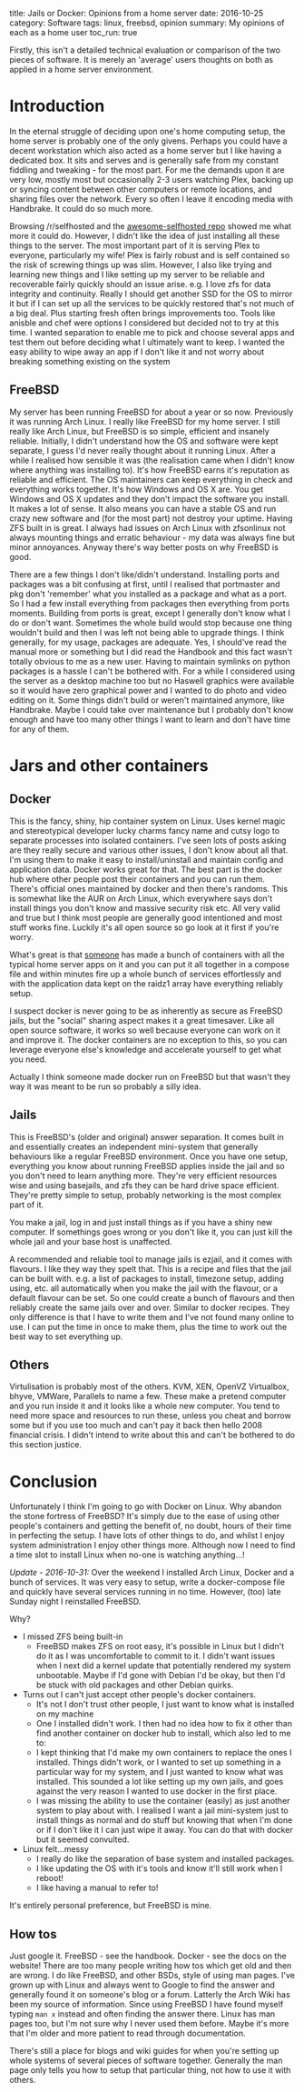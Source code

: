 title: Jails or Docker: Opinions from a home server
date: 2016-10-25
category: Software
tags: linux, freebsd, opinion
summary: My opinions of each as a home user
toc_run: true

Firstly, this isn't a detailed technical evaluation or comparison of the two pieces of software. It is merely an 'average' users thoughts on both as applied in a home server environment.

# Introduction

In the eternal struggle of deciding upon one's home computing setup, the home server is probably one of the only givens. Perhaps you could have a decent workstation which also acted as a home server but I like having a dedicated box. It sits and serves and is generally safe from my constant fiddling and tweaking - for the most part. For me the demands upon it are very low, mostly most but occasionally 2-3 users watching Plex, backing up or syncing content between other computers or remote locations, and sharing files over the network. Every so often I leave it encoding media with Handbrake. It could do so much more.

Browsing /r/selfhosted and the [awesome-selfhosted repo](https://github.com/Kickball/awesome-selfhosted) showed me what more it could do. However, I didn't like the idea of just installing all these things to the server. The most important part of it is serving Plex to everyone, particularly my wife! Plex is fairly robust and is self contained so the risk of screwing things up was slim. However, I also like trying and learning new things and I like setting up my server to be reliable and recoverable fairly quickly should an issue arise. e.g. I love zfs for data integrity and continuity. Really I should get another SSD for the OS to mirror it but if I can set up all the services to be quickly restored that's not much of a big deal. Plus starting fresh often brings improvements too. Tools like anisble and chef were options I considered but decided not to try at this time. I wanted separation to enable me to pick and choose several apps and test them out before deciding what I ultimately want to keep. I wanted the easy ability to wipe away an app if I don't like it and not worry about breaking something existing on the system

## FreeBSD

My server has been running FreeBSD for about a year or so now. Previously it was running Arch Linux. I really like FreeBSD for my home server. I still really like Arch Linux, but FreeBSD is so simple, efficient and insanely reliable. Initially, I didn't understand how the OS and software were kept separate, I guess I'd never really thought about it running Linux. After a while I realised how sensible it was (the realisation came when I didn't know where anything was installing to). It's how FreeBSD earns it's reputation as reliable and efficient. The OS maintainers can keep everything in check and everything works together. It's how Windows and OS X are. You get Windows and OS X updates and they don't impact the software you install. It makes a lot of sense. It also means you can have a stable OS and run crazy new software and (for the most part) not destroy your uptime. Having ZFS built in is great. I always had issues on Arch Linux with zfsonlinux not always mounting things and erratic behaviour - my data was always fine but minor annoyances. Anyway there's way better posts on why FreeBSD is good. 

There are a few things I don't like/didn't understand. Installing ports and packages was a bit confusing at first, until I realised that portmaster and pkg don't 'remember' what you installed as a package and what as a port. So I had a few install everything from packages then everything from ports moments. Building from ports is great, except I generally don't know what I do or don't want. Sometimes the whole build would stop because one thing wouldn't build and then I was left not being able to upgrade things. I think generally, for my usage, packages are adequate. Yes, I should've read the manual more or something but I did read the Handbook and this fact wasn't totally obvious to me as a new user. Having to maintain symlinks on python packages is a hassle I can't be bothered with. For a while I considered using the server as a desktop machine too but no Haswell graphics were available so it would have zero graphical power and I wanted to do photo and video editing on it. Some things didn't build or weren't maintained anymore, like Handbrake. Maybe I could take over maintenance but I probably don't know enough and have too many other things I want to learn and don't have time for any of them. 

# Jars and other containers

## Docker

This is the fancy, shiny, hip container system on Linux. Uses kernel magic and stereotypical developer lucky charms fancy name and cutsy logo to separate processes into isolated containers. I've seen lots of posts asking are they really secure and various other issues, I don't know about all that. I'm using them to make it easy to install/uninstall and maintain config and application data. Docker works great for that. The best part is the docker hub where other people post their containers and you can run them. There's official ones maintained by docker and then there's randoms. This is somewhat like the AUR on Arch Linux, which everywhere says don't install things you don't know and massive security risk etc. All very valid and true but I think most people are generally good intentioned and most stuff works fine. Luckily it's all open source so go look at it first if you're worry. 

What's great is that [someone](https://www.linuxserver.io/) has made a bunch of containers with all the typical home server apps on it and you can put it all together in a compose file and within minutes fire up a whole bunch of services effortlessly and with the application data kept on the raidz1 array have everything reliably setup. 

I suspect docker is never going to be as inherently as secure as FreeBSD jails, but the "social" sharing aspect makes it a great timesaver. Like all open source software, it works so well because everyone can work on it and improve it. The docker containers are no exception to this, so you can leverage everyone else's knowledge and accelerate yourself to get what you need.

Actually I think someone made docker run on FreeBSD but that wasn't they way it was meant to be run so probably a silly idea.

## Jails

This is FreeBSD's (older and original) answer separation. It comes built in and essentially creates an independent mini-system that generally behaviours like a regular FreeBSD environment.  Once you have one setup, everything you know about running FreeBSD applies inside the jail and so you don't need to learn anything more. They're very efficient resources wise and using basejails, and zfs they can be hard drive space efficient. They're pretty simple to setup, probably networking is the most complex part of it. 

You make a jail, log in and just install things as if you have a shiny new computer. If somethings goes wrong or you don't like it, you can just kill the whole jail and your base host is unaffected. 

A recommended and reliable tool to manage jails is ezjail, and it comes with flavours. I like they way they spelt that. This is a recipe and files that the jail can be built with. e.g. a list of packages to install, timezone setup, adding using, etc. all automatically when you make the jail with the flavour, or a default flavour can be set. So one could create a bunch of flavours and then reliably create the same jails over and over. Similar to docker recipes. They only difference is that I have to write them and I've not found many online to use. I can put the time in once to make them, plus the time to work out the best way to set everything up.

## Others

Virtulisation is probably most of the others. KVM, XEN, OpenVZ Virtualbox, bhyve, VMWare, Parallels to name a few. These make a pretend computer and you run inside it and it looks like a whole new computer. You tend to need more space and resources to run these, unless you cheat and borrow some but if you use too much and can't pay it back then hello 2008 financial crisis. I didn't intend to write about this and can't be bothered to do this section justice.

# Conclusion

Unfortunately I think I'm going to go with Docker on Linux. Why abandon the stone fortress of FreeBSD? It's simply due to the ease of using other people's containers and getting the benefit of, no doubt, hours of their time in perfecting the setup. I have lots of other things to do, and whilst I enjoy system administration I enjoy other things more. Although now I need to find a time slot to install Linux when no-one is watching anything...!

*Update - 2016-10-31:* Over the weekend I installed Arch Linux, Docker and a bunch of services. It was very easy to setup, write a docker-compose file and quickly have several services running in no time. However, (too) late Sunday night I reinstalled FreeBSD.

Why?

* I missed ZFS being built-in
  * FreeBSD makes ZFS on root easy, it's possible in Linux but I didn't do it as I was uncomfortable to commit to it. I didn't want issues when I next did a kernel update that potentially rendered my system unbootable. Maybe if I'd gone with Debian I'd be okay, but then I'd be stuck with old packages and other Debian quirks.
* Turns out I can't just accept other people's docker containers.
  * It's not I don't trust other people, I just want to know what is installed on my machine
  * One I installed didn't work. I then had no idea how to fix it other than find another container on docker hub to install, which also led to me to:
  * I kept thinking that I'd make my own containers to replace the ones I installed. Things didn't work, or I wanted to set up something in a particular way for my system, and I just wanted to know what was installed. This sounded a lot like setting up my own jails, and goes against the very reason I wanted to use docker in the first place.
  * I was missing the ability to use the container (easily) as just another system to play about with. I realised I want a jail mini-system just to install things as normal and do stuff but knowing that when I'm done or if I don't like it I can just wipe it away. You can do that with docker but it seemed convulted.
* Linux felt...messy
  * I really do like the separation of base system and installed packages.
  * I like updating the OS with it's tools and know it'll still work when I reboot!
  * I like having a manual to refer to!
  
It's entirely personal preference, but FreeBSD is mine.

## How tos

Just google it. FreeBSD  - see the handbook. Docker - see the docs on the website! There are too many people writing how tos which get old and then are wrong. I do like FreeBSD, and other BSDs, style of using man pages. I've grown up with Linux and always went to Google to find the answer and generally found it on someone's blog or a forum. Latterly the Arch Wiki has been my source of information. Since using FreeBSD I have found myself typing ```man x``` instead and often finding the answer there. Linux has man pages too, but I'm not sure why I never used them before. Maybe it's more that I'm older and more patient to read through documentation.

There's still a place for blogs and wiki guides for when you're setting up whole systems of several pieces of software together. Generally the man page only tells you how to setup that particular thing, not how to use it with others.